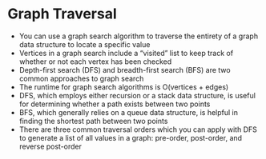 # Graph Traversal

* You can use a graph search algorithm to traverse the entirety of a graph data structure to locate a specific value
* Vertices in a graph search include a “visited” list to keep track of whether or not each vertex has been checked
* Depth-first search (DFS) and breadth-first search (BFS) are two common approaches to graph search
* The runtime for graph search algorithms is O(vertices + edges)
* DFS, which employs either recursion or a stack data structure, is useful for determining whether a path exists between two points
* BFS, which generally relies on a queue data structure, is helpful in finding the shortest path between two points
* There are three common traversal orders which you can apply with DFS to generate a list of all values in a graph: pre-order, post-order, and reverse post-order